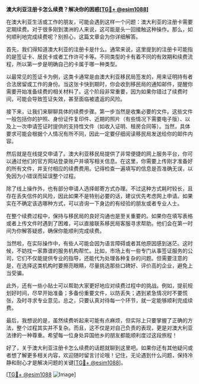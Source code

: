 **澳大利亚注册卡怎么续费？解决你的困惑[[TG💪+ @esim1088](https://t.me/s/esim1088)]**

在澳大利亚生活或工作的朋友，可能会遇到这样一个问题：澳大利亚的注册卡需要定期续费。对于很多刚到澳洲的人来说，这可能是头一回接触这种操作。那么，如何顺利地完成续费呢？别担心，这篇文章会为你详细解答。

首先，我们得知道澳大利亚的注册卡是什么。通常来说，这里提到的注册卡可能指的是签证卡、居民卡或者工作许可卡等。不同类型的卡有着不同的有效期和续费流程，所以第一步是明确自己的卡属于哪一种类型。

以最常见的签证卡为例，这类卡通常是由澳大利亚移民局签发的，用来证明持有者合法居留或工作的身份。当这张卡快到期时，你会收到移民局的通知邮件，提醒你需要开始准备续费的相关材料了。这个阶段非常重要，因为如果你错过了续费时间，可能会导致签证失效，甚至面临被遣返的风险。

接下来，让我们来聊聊具体的续费步骤。第一步当然是收集必要的文件。这些文件一般包括你的护照、身份证件复印件、近期的照片（有些情况下需要电子版）、以及上一次申请签证时提供的支持性文件（如收入证明、租房合同等）。当然，具体要求可能会根据个人情况有所不同，因此一定要仔细阅读移民局发送给你的邮件内容。

然后就是在线提交申请了。澳大利亚移民局提供了非常便捷的网上服务平台，你可以通过他们的官方网站登录账户并填写相关信息。在这里，你需要上传刚才准备好的所有文件，并支付相应的续费费用。记得检查一遍填写的信息是否准确无误，以免因为小错误而延误整个过程。

除了线上操作外，也有部分申请人选择邮寄方式办理。不过这种方式耗时较长，且存在丢失信件的风险，因此如果不是特别必要的话，建议优先考虑网上申请。如果实在不确定该选哪种方式，可以咨询一下身边的有经验的朋友或者专业人士。

在整个续费过程中，保持与移民局的良好沟通也是至关重要的。如果你在填写表格或者上传文件时遇到了困难，可以直接联系移民局客服寻求帮助。他们会在第一时间为你解答疑惑，确保你能顺利完成续费。

当然啦，在实际操作中，有些人可能会因为语言障碍或者其他原因感到迷茫。这时候，不妨找一家靠谱的服务机构帮忙。比如，市场上有一些专门从事签证服务的公司，它们不仅能提供专业的指导，还能代为处理各种复杂的问题。但需要注意的是，在选择这类机构时要擦亮眼睛，尽量挑选那些口碑好、评价高的企业，避免上当受骗。

此外，还有一些小贴士可以帮助大家更好地应对续费过程中的挑战。例如，提前规划好时间，尽早开始准备；多备份重要文件，以防丢失；遇到紧急情况时不要慌张，及时寻求专业意见。总之，只要认真对待每一个环节，就一定能够顺利完成续费。

最后，我想说的是，虽然续费听起来可能有点麻烦，但实际上只要掌握了正确的方法，整个过程其实并不复杂。而且，这不仅是对自己负责的表现，更是对澳大利亚法律的一种尊重。希望每一位身处异国他乡的朋友都能顺利度过这段旅程！

好了，关于澳大利亚注册卡怎么续费的话题就聊到这里吧。如果你还有其他疑问或者想了解更多相关内容，欢迎随时留言讨论哦！记住，无论遇到什么问题，保持冷静和耐心才是解决问题的关键[[TG💪+ @esim1088](https://t.me/s/esim1088)]。

[[TG💪+ @esim1088](https://t.me/s/esim1088) ![Image](https://i.postimg.cc/4NQfJmqS/Snipaste-2025-05-13-00-14-12.png)]
